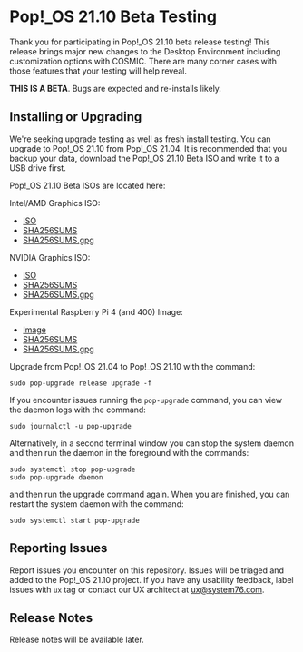 # Pop!\_OS 21.10 Beta Testing

Thank you for participating in Pop!\_OS 21.10 beta release testing! This release brings major new changes to the Desktop Environment including customization options with COSMIC. There are many corner cases with those features that your testing will help reveal.

**THIS IS A BETA**. Bugs are expected and re-installs likely.

## Installing or Upgrading

We're seeking upgrade testing as well as fresh install testing. You can upgrade to Pop!\_OS 21.10 from Pop!\_OS 21.04. It is recommended that you backup your data, download the Pop!\_OS 21.10 Beta ISO and write it to a USB drive first.

Pop!\_OS 21.10 Beta ISOs are located here:

Intel/AMD Graphics ISO:
- [ISO](https://pop-iso.sfo2.cdn.digitaloceanspaces.com/21.10/amd64/intel/1/pop-os_21.10_amd64_intel_1.iso)
- [SHA256SUMS](https://pop-iso.sfo2.cdn.digitaloceanspaces.com/21.10/amd64/intel/1/SHA256SUMS)
- [SHA256SUMS.gpg](https://pop-iso.sfo2.cdn.digitaloceanspaces.com/21.10/amd64/intel/1/SHA256SUMS.gpg)

NVIDIA Graphics ISO:
- [ISO](https://pop-iso.sfo2.cdn.digitaloceanspaces.com/21.10/amd64/nvidia/1/pop-os_21.10_amd64_nvidia_1.iso)
- [SHA256SUMS](https://pop-iso.sfo2.cdn.digitaloceanspaces.com/21.10/amd64/nvidia/1/SHA256SUMS)
- [SHA256SUMS.gpg](https://pop-iso.sfo2.cdn.digitaloceanspaces.com/21.10/amd64/nvidia/1/SHA256SUMS.gpg)

Experimental Raspberry Pi 4 (and 400) Image:

- [Image](http://pop-iso.sfo2.digitaloceanspaces.com/21.10/arm64/raspi/3/pop-os_21.10_arm64_raspi_3.img.xz)
- [SHA256SUMS](http://pop-iso.sfo2.digitaloceanspaces.com/21.10/arm64/raspi/3/SHA256SUMS)
- [SHA256SUMS.gpg](http://pop-iso.sfo2.digitaloceanspaces.com/21.10/arm64/raspi/3/SHA256SUMS.gpg)

Upgrade from Pop!\_OS 21.04 to Pop!\_OS 21.10 with the command:
```
sudo pop-upgrade release upgrade -f
```

If you encounter issues running the `pop-upgrade` command, you can view the daemon logs with the command:

```
sudo journalctl -u pop-upgrade
```

Alternatively, in a second terminal window you can stop the system daemon and then run the daemon in the foreground with the commands:

```
sudo systemctl stop pop-upgrade
sudo pop-upgrade daemon
```
and then run the upgrade command again. When you are finished, you can restart the system daemon with the command:

```
sudo systemctl start pop-upgrade
```

## Reporting Issues

Report issues you encounter on this repository. Issues will be triaged and added to the Pop!\_OS 21.10 project. If you have any usability feedback, label issues with `ux` tag or contact our UX architect at ux@system76.com.

## Release Notes

Release notes will be available later.

